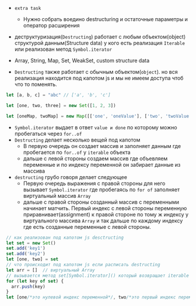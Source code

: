 - `extra task`
    - Нужно собрать воедино destructuring и остаточные параметры и оператор расширения

- деструктуризация(`Destructing`) работает с любым объектом(object) структурой данным(Structure data) у кого есть
  реализация `Iterable` или реализован метод `Symbol.iterator`
- Array, String, Map, Set, WeakSet, custom structure data
- `Destructing` также работает с обычным объектом(`object`). но вся реализация находится под капотом js и мы не имеем доступа чтоб
  что то поменять.

```js
let [a, b, c] = "abc" // ['a', 'b', 'c']

let [one, two, three] = new Set([1, 2, 3])

let [oneMap, twoMap] = new Map([['one', 'oneValue'], ['two', 'twoValue']])
```

- `Symbol.iterator` выдает в ответ `value и done`  по которому можно пробегаться через `for..of`
- `Destructing`   делает несколько вещей под капотом
    - В первую очередь он создает массив и заполняет данным где пробегается по `for..of` у `iterable` объекта
    - дальше с левой стороны создаем массив где объевляем переменные и по индексу переменной он забирает данные из
      массива
- `destructing`  грубо говоря делает следующее
    - Первую очередь выражения с правой стороны для него вызывает `Symbol.iterator` где пробегаясь по `for of` заполняет
      виртуальный массив `Array`
    - дальше с правой стороны созданный массив с переменными начинает матчить. Первый индекс с левой стороны переменную
      приравнивает(assignment) к правой стороне по тому ж индексу у виртуального массива `Array` и так дальше по каждому
      индексу где есть созданные переменные с левой стороны.

```js
// как реализован под капотом js desctructing
let set = new Set()
set.add('key1')
set.add('key2')
let [one, two] = set
// что происходит под капотом js если расписать destructing
let arr = []  // виртуальный Array
// вызывается метод set[Symbol.iterator]() который возвращает iterable объект который уже может работать с for of
for (let key of set) {
  arr.push(key)
}
let [one/*это нулевой индекс переменной*/, two/*это первый индекс переменной*/] = [arr[0], arr[1]]

```

